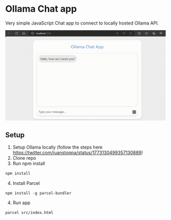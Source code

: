 # Ollama Chat app

Very simple JavaScript Chat app to connect to locally hosted Ollama API.

![Alt text](sample-app.gif)

## Setup

1. Setup Ollama locally (follow the steps here https://twitter.com/juanstoppa/status/1773130499357130889)
2. Clone repo
3. Run npm install

```bash
npm install
```

4. Install Parcel

```
npm install -g parcel-bundler
```

4. Run app

```bash
parcel src/index.html
```

